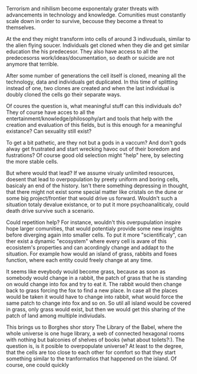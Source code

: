 
Terrorism and nihilism become exponentaly grater threats with advancements in technology and knowledge. Comunities must constantly scale down in order to survive, becouse they become a threat to themselves.

At the end they might transform into cells of around 3 indivuduals, similar to the alien flying soucer. Individuals get cloned when they die and get similar education the his predecesor. They also have access to all the predecesorss work/ideas/documentation, so death or suicide are not anymore that terrible. 

After some number of generations the cell itself is cloned, meaning all the technology, data and individuals get duplicated. In this time of splitting instead of one, two clones are created and when the last individual is doubly cloned the cells go their separate ways.

Of coures the question is, what meaningful stuff can this individuals do? They of course have acces to all the entertainment/knowledge/philosophy/art and tools that help with the creation and evaluation of this fields, but is this enough for a meaningful existance? Can sexuality still exist?

To get a bit pathetic, are they not but a gods in a vaccum? And don't gods alway get frustrated and start wrecking havoc out of their boredom and fustrations? Of course good old selection might "help" here, by selecting the more stable cells.

But where would that lead? If we assume virualy unlimited resources, doesent that lead to overpopulation by preety uniform and boring cells, basicaly an end of the history. Isn't
there something depressing in thought, that there might not exist some special matter like
cristals on the dune or some big project/frontier that would drive us forward. Wouldn't such a situation totaly devalue existance, or to put it more psychoanaliticaly, could death drive survive such a scenario.

Could repetition help? For instance, wouldn't this overpupulation inspire hope larger comunities, that would potentialy provide some new insights before diverging again into smaller cells. To put it more "scientificaly", can ther exist a dynamic "ecosystem" where every cell is avare of this ecosistem's properties and can acordingly change and addapt to the situation. For example how would an island of grass, rabbits and foxes function, where each entity could freely change at any time.

It seems like eveybody would become grass, because as soon as somebody would change in a rabbit, the patch of grass that he is standing on would change into fox and try to eat it. The rabbit would then change back to grass forcing the fox to find a new place. In case all the places would be taken it would have to change into rabbit, what would force the same patch to change into fox and so on. So util all island would be covered in grass, only grass
would exist, but then we would get this sharing of the patch of land among multiple indiviudals.

This brings us to Borghes shor story The Library of the Babel, where the whole universe is one huge library, a web of connected hexagonal rooms with nothing but balconies of shelves of books (what about toilets?:). The question is, is it posible to overpopulate universe?
At least to the degree, that the cells are too close to each other for comfort so that they
start something similar to the tranformatios that happened on the island. Of course, one could quickly  
